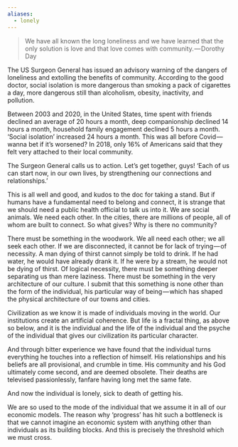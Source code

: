 ```yaml
---
aliases:
  - lonely
---
```

> We have all known the long loneliness and we have learned that the only solution is love and that love comes with community. — Dorothy Day

The US Surgeon General has issued an advisory warning of the dangers of loneliness and extolling the benefits of community. According to the good doctor, social isolation is more dangerous than smoking a pack of cigarettes a day, more dangerous still than alcoholism, obesity, inactivity, and pollution.

Between 2003 and 2020, in the United States, time spent with friends declined an average of 20 hours a month, deep companionship declined 14 hours a month, household family engagement declined 5 hours a month. ‘Social isolation’ increased 24 hours a month. This was all before Covid — wanna bet if it’s worsened? In 2018, only 16% of Americans said that they felt very attached to their local community.

The Surgeon General calls us to action. Let’s get together, guys! ‘Each of us can start now, in our own lives, by strengthening our connections and relationships.’

This is all well and good, and kudos to the doc for taking a stand. But if humans have a fundamental need to belong and connect, it is strange that we should need a public health official to talk us into it. We are social animals. We need each other. In the cities, there are millions of people, all of whom are built to connect. So what gives? Why is there no community?

There must be something in the woodwork. We all need each other; we all seek each other. If we are disconnected, it cannot be for lack of trying — of necessity. A man dying of thirst cannot simply be told to drink. If he had water, he would have already drank it. If he were by a stream, he would not be dying of thirst. Of logical necessity, there must be something deeper separating us than mere laziness. There must be something in the very architecture of our culture. I submit that this something is none other than the form of the individual, his particular way of being — which has shaped the physical architecture of our towns and cities.

Civilization as we know it is made of individuals moving in the world. Our institutions create an artificial coherence. But life is a fractal thing, as above so below, and it is the individual and the life of the individual and the psyche of the individual that gives our civilization its particular character.

And through bitter experience we have found that the individual turns everything he touches into a reflection of himself. His relationships and his beliefs are all provisional, and crumble in time. His community and his God ultimately come second, and are deemed obsolete. Their deaths are televised passionlessly, fanfare having long met the same fate.

And now the individual is lonely, sick to death of getting his.

We are so used to the mode of the individual that we assume it in all of our economic models. The reason why ‘progress’ has hit such a bottleneck is that we cannot imagine an economic system with anything other than individuals as its building blocks. And this is precisely the threshold which we must cross.
